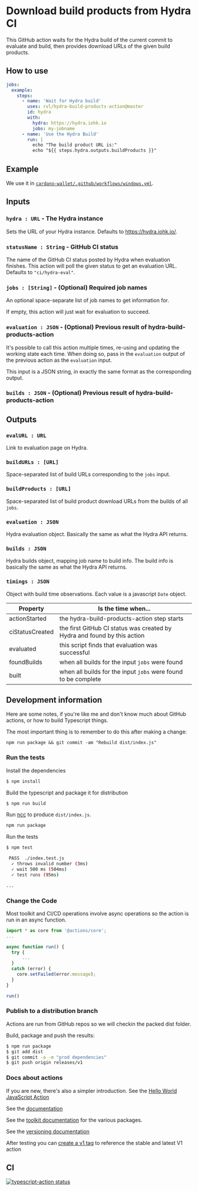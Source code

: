 # Download build products from Hydra CI

This GitHub action waits for the Hydra build of the current commit to
evaluate and build, then provides download URLs of the given build
products.

## How to use

```yaml
jobs:
  example:
    steps:
      - name: 'Wait for Hydra build'
        uses: rvl/hydra-build-products-action@master
        id: hydra
        with:
          hydra: https://hydra.iohk.io
          jobs: my-jobname
      - name: 'Use the Hydra Build'
        run: |
          echo "The build product URL is:"
          echo "${{ steps.hydra.outputs.buildProducts }}"
```

## Example

We use it in [`cardano-wallet/.github/workflows/windows.yml`](https://github.com/input-output-hk/cardano-wallet/blob/master/.github/workflows/windows.yml).

## Inputs

### `hydra : URL` - The Hydra instance

Sets the URL of your Hydra instance. Defaults to https://hydra.iohk.io/.

### `statusName : String` - GitHub CI status

The name of the GitHub CI status posted by Hydra when evaluation
finishes. This action will poll the given status to get an evaluation
URL. Defaults to `"ci/hydra-eval"`.

### `jobs : [String]` - (Optional) Required job names

An optional space-separate list of job names to get information for.

If empty, this action will just wait for evaluation to succeed.

### `evaluation : JSON` - (Optional) Previous result of hydra-build-products-action

It's possible to call this action multiple times, re-using and
updating the working state each time. When doing so, pass in the
`evaluation` output of the previous action as the `evaluation` input.

This input is a JSON string, in exactly the same format as the corresponding output.

### `builds : JSON` - (Optional) Previous result of hydra-build-products-action

## Outputs

### `evalURL : URL`

Link to evaluation page on Hydra.

### `buildURLs : [URL]`

Space-separated list of build URLs corresponding to the `jobs` input.

### `buildProducts : [URL]`

Space-separated list of build product download URLs from the builds of
all `jobs`.

### `evaluation : JSON`

Hydra evaluation object. Basically the same as what the Hydra API
returns.

### `builds : JSON`

Hydra builds object, mapping job name to build info. The build info is
basically the same as what the Hydra API returns.

### `timings : JSON`

Object with build time observations. Each value is a javascript `Date`
object.

| **Property**    | **Is the time when...**                                |
| ---             | ---                                                    |
| actionStarted   | the hydra-build-products-action step starts            |
| ciStatusCreated | the first GitHub CI status was created by Hydra and found by this action |
| evaluated       | this script finds that evaluation was successful       |
| foundBuilds     | when all builds for the input `jobs` were found        |
| built           | when all builds for the input `jobs` were found to be complete |

## Development information

Here are some notes, if you're like me and don't know much about
GitHub actions, or how to build Typescript things.

The most important thing is to remember to do this after making a
change:

```
npm run package && git commit -am "Rebuild dist/index.js"
```

### Run the tests

Install the dependencies
```bash
$ npm install
```

Build the typescript and package it for distribution
```bash
$ npm run build
```

Run [ncc](https://github.com/zeit/ncc) to produce `dist/index.js`.
```bash
npm run package
```

Run the tests
```bash
$ npm test

 PASS  ./index.test.js
  ✓ throws invalid number (3ms)
  ✓ wait 500 ms (504ms)
  ✓ test runs (95ms)

...
```

### Change the Code

Most toolkit and CI/CD operations involve async operations so the action is run in an async function.

```javascript
import * as core from '@actions/core';
...

async function run() {
  try {
      ...
  }
  catch (error) {
    core.setFailed(error.message);
  }
}

run()
```

### Publish to a distribution branch

Actions are run from GitHub repos so we will checkin the packed dist folder.

Build, package and push the results:
```bash
$ npm run package
$ git add dist
$ git commit -a -m "prod dependencies"
$ git push origin releases/v1
```


### Docs about actions

If you are new, there's also a simpler introduction.  See the [Hello World JavaScript Action](https://github.com/actions/hello-world-javascript-action)

See the [documentation](https://help.github.com/en/articles/metadata-syntax-for-github-actions)

See the [toolkit documentation](https://github.com/actions/toolkit/blob/master/README.md#packages) for the various packages.

See the [versioning documentation](https://github.com/actions/toolkit/blob/master/docs/action-versioning.md)

After testing you can [create a v1 tag](https://github.com/actions/toolkit/blob/master/docs/action-versioning.md) to reference the stable and latest V1 action

## CI

<a href="https://github.com/rvl/hydra-build-products-action/actions"><img alt="typescript-action status" src="https://github.com/rvl/hydra-build-products-action/workflows/build-test/badge.svg"></a>
